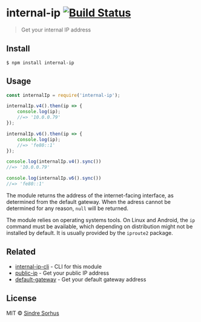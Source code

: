 # internal-ip [![Build Status](https://travis-ci.org/sindresorhus/internal-ip.svg?branch=master)](https://travis-ci.org/sindresorhus/internal-ip)

> Get your internal IP address


## Install

```
$ npm install internal-ip
```


## Usage

```js
const internalIp = require('internal-ip');

internalIp.v4().then(ip => {
	console.log(ip);
	//=> '10.0.0.79'
});

internalIp.v6().then(ip => {
	console.log(ip);
	//=> 'fe80::1'
});

console.log(internalIp.v4().sync())
//=> '10.0.0.79'

console.log(internalIp.v6().sync())
//=> 'fe80::1'
```

The module returns the address of the internet-facing interface, as determined from the default gateway. When the adress cannot be determined for any reason, `null` will be returned.

The module relies on operating systems tools. On Linux and Android, the `ip` command must be available, which depending on distribution might not be installed by default. It is usually provided by the `iproute2` package.


## Related

- [internal-ip-cli](https://github.com/sindresorhus/internal-ip-cli) - CLI for this module
- [public-ip](https://github.com/sindresorhus/public-ip) - Get your public IP address
- [default-gateway](https://github.com/silverwind/default-gateway) - Get your default gateway address


## License

MIT © [Sindre Sorhus](https://sindresorhus.com)
